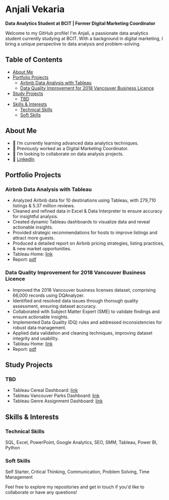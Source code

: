 # Anjali Vekaria

**Data Analytics Student at BCIT | Former Digital Marketing Coordinator**

Welcome to my GitHub profile! I'm Anjali, a passionate data analytics student currently studying at BCIT. With a background in digital marketing, I bring a unique perspective to data analysis and problem-solving.

## Table of Contents
- [About Me](#about-me)
- [Portfolio Projects](#portfolio-projects)
  - [Airbnb Data Analysis with Tableau](#airbnb-data-analysis-with-tableau)
  - [Data Quality Improvement for 2018 Vancouver Business Licence](#data-quality-improvement-for-2018-vancouver-business-licence)
- [Study Projects](#study-projects)
  - [TBD](#tbd)
- [Skills & Interests](#skills--interests)
  - [Technical Skills](#technical-skills)
  - [Soft Skills](#soft-skills)

## About Me

- 🌱 I’m currently learning advanced data analytics techniques.
- 💼 Previously worked as a Digital Marketing Coordinator.
- 👯 I’m looking to collaborate on data analysis projects.
- 🔗 [LinkedIn](https://www.linkedin.com/in/anjali-vekaria)

## Portfolio Projects

### Airbnb Data Analysis with Tableau

- Analyzed Airbnb data for 10 destinations using Tableau, with 279,710 listings & 5.37 million reviews.
- Cleaned and refined data in Excel & Data Interpreter to ensure accuracy for insightful analysis.
- Created dynamic Tableau dashboards to visualize data and reveal actionable insights.
- Provided strategic recommendations for hosts to improve listings and attract more guests.
- Produced a detailed report on Airbnb pricing strategies, listing practices, & new market opportunities.
- Tableau Home: [link](TBD)
- Report: [pdf](https://github.com/vekaria-anjali/anjali-portfolio/blob/main/projects/tableau/airbnb/pdf/Project-Anjali%20Vekaria-Airbnb.pdf)

### Data Quality Improvement for 2018 Vancouver Business Licence

- Improved the 2018 Vancouver business licenses dataset, comprising 66,000 records using DQAnalyzer.
- Identified and resolved data issues through thorough quality assessment, ensuring dataset accuracy.
- Collaborated with Subject Matter Expert (SME) to validate findings and ensure actionable insights.
- Implemented Data Quality (DQ) rules and addressed inconsistencies for robust data management.
- Applied data validation and cleaning techniques, improving dataset integrity and usability.
- Tableau Home: [link](TBD)
- Report: [pdf](https://github.com/vekaria-anjali/anjali-portfolio/blob/main/projects/DQ_Analyser/Vancouver_business_license-2018/pdf/DQ_project_report.pdf)

## Study Projects

### TBD
- Tableau Cereal Dashboard: [link](https://prod-ca-a.online.tableau.com/t/vekariaanjalib1dd1e774c/views/C2256_Assignment2_AnjaliVekaria_Part1/CerealDashboard)
- Tableau Vancouver Parks Dashboard: [link](https://prod-ca-a.online.tableau.com/t/vekariaanjalib1dd1e774c/views/C2256_Assignment1_AnjaliVekaria_Part2/Dashboard1)
- Tableau Genre Assignment Dashboard: [link](https://prod-ca-a.online.tableau.com/t/vekariaanjalib1dd1e774c/views/C2256_Assignment1_AnjaliVekaria_Part1/Dashboard1)

## Skills & Interests

### Technical Skills
SQL, Excel, PowerPoint, Google Analytics, SEO, SMM, Tableau, Power BI, Python

### Soft Skills
Self Starter, Critical Thinking, Communication, Problem Solving, Time Management

Feel free to explore my repositories and get in touch if you'd like to collaborate or have any questions!
